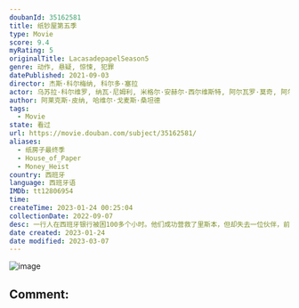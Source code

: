 ```yaml
---
doubanId: 35162581
title: 纸钞屋第五季
type: Movie
score: 9.4
myRating: 5
originalTitle: LacasadepapelSeason5
genre: 动作, 悬疑, 惊悚, 犯罪
datePublished: 2021-09-03
director: 杰斯·科尔梅纳, 科尔多·塞拉
actor: 乌苏拉·科尔维罗, 纳瓦·尼姆利, 米格尔·安赫尔·西尔维斯特, 阿尔瓦罗·莫奇, 阿尔巴·弗洛雷斯, 埃丝特·阿塞博, 伊西娅尔·伊图诺, 佩德罗·阿隆索, 米盖尔·赫尔南, 海因米·洛伦特, 贝伦·奎斯塔, 恩里克·阿尔切, 霍威克·库区科利安, 达尔科.佩里克, 罗德里戈·德拉·塞尔纳, 帕特里克·克里亚多, 卢卡·佩洛斯, 费尔南多·卡约, 阿尔维托·阿玛里利亚, undefined, 阿希卡尔·阿兹科纳, 米克尔·布斯塔曼特, undefined
author: 阿莱克斯·皮纳, 哈维尔·戈麦斯·桑坦德
tags:
  - Movie
state: 看过
url: https://movie.douban.com/subject/35162581/
aliases:
  - 纸房子最终季
  - House_of_Paper
  - Money_Heist
country: 西班牙
language: 西班牙语
IMDb: tt12806954
time: 
createTime: 2023-01-24 00:25:04
collectionDate: 2022-09-07
desc: 一行人在西班牙银行被困100多个小时。他们成功营救了里斯本，但却失去一位伙伴，前路一片晦暗。教授已被西艾拉抓获，并且竟然破天荒地没有准备逃生计划。他们以为事情不可能变得更糟了，结果又遇到前所未有的...
date created: 2023-01-24
date modified: 2023-03-07
---
```


![image](p2733192698.jpg)

Comment:
---
